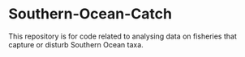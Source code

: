 # Southern-Ocean-Catch
This repository is for code related to analysing data on fisheries that capture or disturb Southern Ocean taxa.
